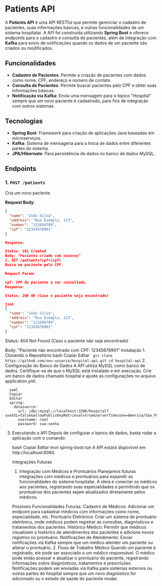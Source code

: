 # Patients API

A **Patients API** é uma API RESTful que permite gerenciar o cadastro de pacientes, suas informações básicas, e outras funcionalidades de um sistema hospitalar. A API foi construída utilizando **Spring Boot** e oferece endpoints para o cadastro e consulta de pacientes, além de integração com **Kafka** para envio de notificações quando os dados de um paciente são criados ou modificados.

## Funcionalidades

- **Cadastro de Pacientes**: Permite a criação de pacientes com dados como nome, CPF, endereço e número de contato.
- **Consulta de Pacientes**: Permite buscar pacientes pelo CPF e obter suas informações básicas.
- **Notificação via Kafka**: Envia uma mensagem para o tópico "Hospital" sempre que um novo paciente é cadastrado, para fins de integração com outros sistemas.

## Tecnologias

- **Spring Boot**: Framework para criação de aplicações Java baseadas em microserviços.
- **Kafka**: Sistema de mensageria para a troca de dados entre diferentes partes do sistema.
- **JPA/Hibernate**: Para persistência de dados no banco de dados MySQL.

## Endpoints

### 1. `POST /patients`
Cria um novo paciente.

**Request Body**:
```json 
{
  "name": "João Silva",
  "address": "Rua Exemplo, 123",
  "number": "123456789",
  "cpf": "12345678901"
}

Response:

Status: 201 Created
Body: "Paciente criado com sucesso"
2. GET /patients?cpf={cpf}
Busca um paciente pelo CPF.

Request Param:

cpf: CPF do paciente a ser consultado.
Response:

Status: 200 OK (Caso o paciente seja encontrado)

json
{
  "name": "João Silva",
  "address": "Rua Exemplo, 123",
  "number": "123456789",
  "cpf": "12345678901"
}
```
Status: 404 Not Found (Caso o paciente não seja encontrado)

Body: "Paciente não encontrado com CPF: 12345678901"
      Instalação
      1. Clonando o Repositório
      bash
      Copiar
      Editar
    ```  git clone https://github.com/seu-usuario/hospital-api.git
      cd hospital-api
      ```
      2. Configuração do Banco de Dados
      A API utiliza MySQL como banco de dados. Certifique-se de que o MySQL está instalado e em execução. Crie um banco de dados chamado hospital e ajuste as configurações no arquivo application.yml.

      
      yaml
      Copiar
      Editar
      spring:
        datasource:
          url: jdbc:mysql://localhost:3306/hospital?useSSL=false&allowPublicKeyRetrieval=true&serverTimezone=America/Sao_Paulo
          username: root
          password: sua-senha

          
 3. Executando a API
      Depois de configurar o banco de dados, basta rodar a aplicação com o comando:
      
      bash
      Copiar
      Editar
      mvn spring-boot:run
      A API estará disponível em http://localhost:8080.
      
      Integrações Futuras
      1. Integração com Médicos e Prontuários
      Planejamos futuras integrações com médicos e prontuários para expandir as funcionalidades do sistema hospitalar. A ideia é conectar os médicos aos pacientes, registrando suas especialidades e permitindo que os prontuários dos pacientes sejam atualizados diretamente pelos médicos.
      
      Possíveis Funcionalidades Futuras:
      Cadastro de Médicos: Adicionar um endpoint para cadastrar médicos com informações como nome, especialidade, etc.
      Prontuário Eletrônico: Criar um sistema de prontuário eletrônico, onde médicos podem registrar as consultas, diagnósticos e tratamentos dos pacientes.
      Histórico Médico: Permitir que médicos visualizem o histórico de atendimentos dos pacientes e adicione novos registros no prontuário.
      Notificações de Atendimento: Enviar notificações via Kafka sempre que um médico atender um paciente ou alterar o prontuário.
      2. Fluxo de Trabalho Médico
      Quando um paciente é registrado, ele pode ser associado a um médico responsável.
      O médico pode então acessar e atualizar o prontuário do paciente, registrando informações sobre diagnósticos, tratamentos e prescrições.
      Notificações podem ser enviadas via Kafka para sistemas externos ou outras partes do hospital sempre que um novo diagnóstico for adicionado ou o estado de saúde do paciente mudar.
